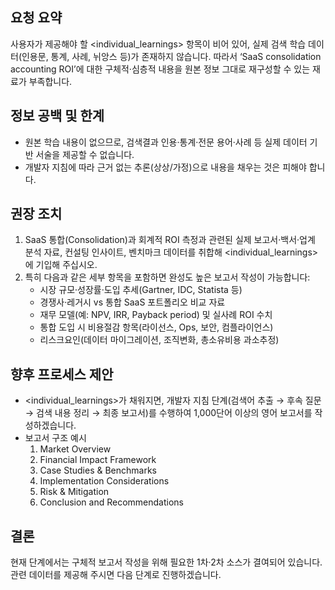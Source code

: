 ## 요청 요약
사용자가 제공해야 할 <individual_learnings> 항목이 비어 있어, 실제 검색 학습 데이터(인용문, 통계, 사례, 뉘앙스 등)가 존재하지 않습니다. 따라서 ‘SaaS consolidation accounting ROI’에 대한 구체적·심층적 내용을 원본 정보 그대로 재구성할 수 있는 재료가 부족합니다.

## 정보 공백 및 한계
- 원본 학습 내용이 없으므로, 검색결과 인용·통계·전문 용어·사례 등 실제 데이터 기반 서술을 제공할 수 없습니다.
- 개발자 지침에 따라 근거 없는 추론(상상/가정)으로 내용을 채우는 것은 피해야 합니다.

## 권장 조치
1. SaaS 통합(Consolidation)과 회계적 ROI 측정과 관련된 실제 보고서·백서·업계 분석 자료, 컨설팅 인사이트, 벤치마크 데이터를 취합해 <individual_learnings>에 기입해 주십시오.
2. 특히 다음과 같은 세부 항목을 포함하면 완성도 높은 보고서 작성이 가능합니다:
   - 시장 규모·성장률·도입 추세(Gartner, IDC, Statista 등)
   - 경쟁사·레거시 vs 통합 SaaS 포트폴리오 비교 자료
   - 재무 모델(예: NPV, IRR, Payback period) 및 실사례 ROI 수치
   - 통합 도입 시 비용절감 항목(라이선스, Ops, 보안, 컴플라이언스)
   - 리스크요인(데이터 마이그레이션, 조직변화, 총소유비용 과소추정)

## 향후 프로세스 제안
- <individual_learnings>가 채워지면, 개발자 지침 단계(검색어 추출 → 후속 질문 → 검색 내용 정리 → 최종 보고서)를 수행하여 1,000단어 이상의 영어 보고서를 작성하겠습니다.
- 보고서 구조 예시
  1) Market Overview
  2) Financial Impact Framework
  3) Case Studies & Benchmarks
  4) Implementation Considerations
  5) Risk & Mitigation
  6) Conclusion and Recommendations

## 결론
현재 단계에서는 구체적 보고서 작성을 위해 필요한 1차·2차 소스가 결여되어 있습니다. 관련 데이터를 제공해 주시면 다음 단계로 진행하겠습니다.